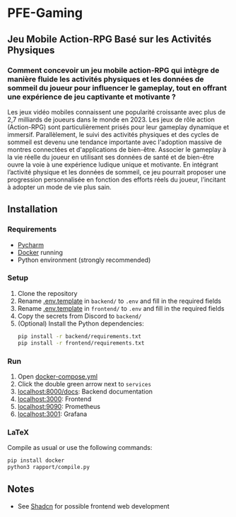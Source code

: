 # PFE-Gaming

## Jeu Mobile Action-RPG Basé sur les Activités Physiques

### Comment concevoir un jeu mobile action-RPG qui intègre de manière fluide les activités physiques et les données de sommeil du joueur pour influencer le gameplay, tout en offrant une expérience de jeu captivante et motivante ?

Les jeux vidéo mobiles connaissent une popularité croissante avec plus de 2,7 milliards de joueurs dans le monde en 2023.
Les jeux de rôle action (Action-RPG) sont particulièrement prisés pour leur gameplay dynamique et immersif.
Parallèlement, le suivi des activités physiques et des cycles de sommeil est devenu une tendance importante avec
l'adoption massive de montres connectées et d'applications de bien-être.
Associer le gameplay à la vie réelle du joueur en utilisant ses données de santé et de bien-être ouvre la voie à une
expérience ludique unique et motivante.
En intégrant l’activité physique et les données de sommeil, ce jeu pourrait proposer une progression personnalisée en
fonction des efforts réels du joueur, l’incitant à adopter un mode de vie plus sain.

## Installation

### Requirements

- [Pycharm](https://www.jetbrains.com/pycharm/download/)
- [Docker](https://docs.docker.com/get-docker/) running
- Python environment (strongly recommended)

### Setup

1. Clone the repository
2. Rename [.env.template](backend/.env.template) in `backend/` to `.env` and fill in the required fields
3. Rename [.env.template](frontend/.env.template) in `frontend/` to `.env` and fill in the required fields
4. Copy the secrets from Discord to `backend/`
5. (Optional) Install the Python dependencies:
    ```bash
    pip install -r backend/requirements.txt
    pip install -r frontend/requirements.txt
    ```

### Run

1. Open [docker-compose.yml](docker-compose.yml)
2. Click the double green arrow next to `services`
3. [localhost:8000/docs](http://localhost:8000/docs): Backend documentation
4. [localhost:3000](http://localhost:3000): Frontend
5. [localhost:9090](http://localhost:9090): Prometheus
6. [localhost:3001](http://localhost:3001): Grafana

### LaTeX

Compile as usual or use the following commands:

```bash
pip install docker
python3 rapport/compile.py
```

## Notes

- See [Shadcn](https://ui.shadcn.com/docs) for possible frontend web development

